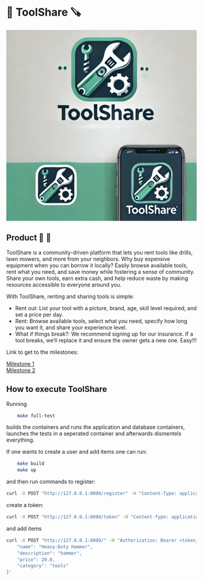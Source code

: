 

# :wrench: ToolShare :carpentry_saw:
![alt text](images/ToolShare.webp)
## Product :iphone: :hammer:

ToolShare is a community-driven platform that lets you rent tools like drills, lawn mowers, and more from your neighbors. Why buy expensive equipment when you can borrow it locally? Easily browse available tools, rent what you need, and save money while fostering a sense of community. Share your own tools, earn extra cash, and help reduce waste by making resources accessible to everyone around you.   

With ToolShare, renting and sharing tools is simple:

* Rent out: List your tool with a picture, brand, age, skill level required, and set a price per day.
* Rent: Browse available tools, select what you need, specify how long you want it, and share your experience level.
* What if things break?: We recommend signing up for our insurance. If a tool breaks, we’ll replace it and ensure the owner gets a new one.
Easy!!!


Link to get to the milestones: 

[Milestone 1](/documentation/milestone1.md) <br>
[Milestone 2](/documentation/milestone2.md)

## How to execute ToolShare

Running 

```bash
    make full-test
```
builds the containers and runs the application and database containers, launches the tests in a seperated container and afterwards dismentels everything. 

If one wants to create a user and add items one can run:

```bash
    make build
    make up
```

and then run commands to register:
```bash
curl -X POST "http://127.0.0.1:8000/register" -H "Content-Type: application/json" -d '{"username": "usertest", "password": "passwordtest"}'
```

create a token:
```bash
curl -X POST "http://127.0.0.1:8000/token" -H "Content-Type: application/x-www-form-urlencoded" -d "username=usertest&password=passwordtest"
```

and add items 
```bash
curl -X POST "http://127.0.0.1:8000/" -H "Authorization: Bearer <token_here>" -H "Content-Type: application/json" -d '{
    "name": "Heavy-Duty Hammer",
    "description": "hammer",
    "price": 20.0,
    "category": "tools"
}'
```